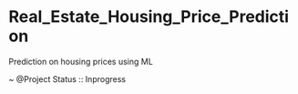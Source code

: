 # Real_Estate_Housing_Price_Prediction
Prediction on housing prices using ML 

~ @Project Status :: Inprogress
